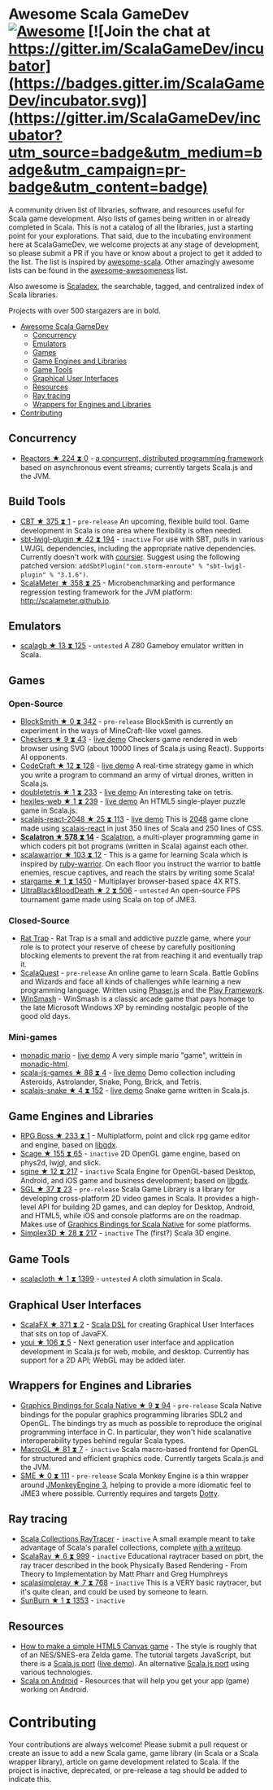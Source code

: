 # Awesome Scala GameDev [![Awesome](https://cdn.rawgit.com/sindresorhus/awesome/d7305f38d29fed78fa85652e3a63e154dd8e8829/media/badge.svg)](https://github.com/sindresorhus/awesome) [![Join the chat at https://gitter.im/ScalaGameDev/incubator](https://badges.gitter.im/ScalaGameDev/incubator.svg)](https://gitter.im/ScalaGameDev/incubator?utm_source=badge&utm_medium=badge&utm_campaign=pr-badge&utm_content=badge)


A community driven list of libraries, software, and resources useful for Scala game development. Also lists of games being written in or already completed in Scala. This is not a catalog of all the libraries, just a starting point for your explorations. That said, due to the incubating environment here at ScalaGameDev, we welcome projects at any stage of development, so please submit a PR if you have or know about a project to get it added to the list. The list is inspired by [awesome-scala](https://github.com/lauris/awesome-scala). Other amazingly awesome lists can be found in the [awesome-awesomeness](https://github.com/bayandin/awesome-awesomeness) list.

Also awesome is [Scaladex](https://index.scala-lang.org/), the searchable, tagged, and centralized index of Scala libraries.

Projects with over 500 stargazers are in bold.

- [Awesome Scala GameDev](#awesome-scala-gamedev)
    - [Concurrency](#concurrency)
    - [Emulators](#emulators)
    - [Games](#games)
    - [Game Engines and Libraries](#game-engines-and-libraries)
    - [Game Tools](#game-tools)
    - [Graphical User Interfaces](#graphical-user-interfaces)
    - [Resources](#resources)
    - [Ray tracing](#ray-tracing)
    - [Wrappers for Engines and Libraries](#wrappers-for-engines-and-libraries)
- [Contributing](#contributing)

## Concurrency

* [Reactors ★ 224 ⧗ 0](https://github.com/reactors-io/reactors) - [a concurrent, distributed programming framework](http://reactors.io) based on asynchronous event streams; currently targets Scala.js and the JVM.

## Build Tools

* [CBT ★ 375 ⧗ 1](https://github.com/cvogt/cbt) - `pre-release` An upcoming, flexible build tool. Game development in Scala is one area where flexibility is often needed.
* [sbt-lwjgl-plugin ★ 42 ⧗ 194](https://github.com/philcali/sbt-lwjgl-plugin) - `inactive` For use with SBT, pulls in various LWJGL dependencies, including the appropriate native dependencies. Currently doesn't work with [coursier](https://github.com/coursier/coursier). Suggest using the following patched version: `addSbtPlugin("com.storm-enroute" % "sbt-lwjgl-plugin" % "3.1.6")`.
* [ScalaMeter ★ 358 ⧗ 25](https://github.com/scalameter/scalameter) - Microbenchmarking and performance regression testing framework for the JVM platform: http://scalameter.github.io.

## Emulators

* [scalagb ★ 13 ⧗ 125](https://github.com/dbousamra/scalagb) - `untested` A Z80 Gameboy emulator written in Scala.

## Games


### Open-Source

* [BlockSmith ★ 0 ⧗ 342](https://github.com/bbarker/BlockSmith/) - `pre-release` BlockSmith is currently an experiment in the ways of MineCraft-like voxel games. 
* [Checkers ★ 9 ⧗ 43](https://github.com/kschuetz/checkers) - [live demo](http://kschuetz.github.io/checkers/) Checkers game rendered in web browser using SVG (about 10000 lines of Scala.js using React). Supports AI opponents.
* [CodeCraft ★ 12 ⧗ 128](https://github.com/cswinter/CodeCraftGame) - [live demo](http://www.codecraftgame.org/demo) A real-time strategy game in which you write a program to command an army of virtual drones, written in Scala.js.
* [doubletetris ★ 1 ⧗ 233](https://github.com/Jasper-M/doubletetris) - [live demo](http://jasper-m.github.io/doubletetris/) An interesting take on tetris.
* [hexiles-web ★ 1 ⧗ 239](https://github.com/phillipjohnson/hexiles-web) - [live demo](http://phillipjohnson.github.io/hexiles-web/game.html) An HTML5 single-player puzzle game in Scala.js.
* [scalajs-react-2048 ★ 25 ⧗ 113](https://github.com/fijolekProjects/scalajs-react-2048) - [live demo](https://fijolekprojects.github.io/scalajs-react-2048/) This is [2048](http://gabrielecirulli.github.io/2048/) game clone made using [scalajs-react](https://github.com/japgolly/scalajs-react) in just 350 lines of Scala and 250 lines of CSS.
* **[Scalatron ★ 578 ⧗ 14](https://github.com/scalatron/scalatron)** - [Scalatron](https://scalatron.github.io/), a multi-player programming game in which coders pit bot programs (written in Scala) against each other.
* [scalawarrior ★ 103 ⧗ 12](https://github.com/scalawarrior/scalawarrior) - This is a game for learning Scala which is inspired by [ruby-warrior](https://github.com/ryanb/ruby-warrior). On each floor you instruct the warrior to battle enemies, rescue captives, and reach the stairs by writing some Scala!
* [stargame ★ 1 ⧗ 1450](https://github.com/tommycli/stargame) - Multiplayer browser-based space 4X RTS. 
* [UltraBlackBloodDeath ★ 2 ⧗ 506](https://github.com/sykophant/sykophant-game) - `untested` An open-source FPS tournament game made using Scala on top of JME3.

### Closed-Source

* [Rat Trap](https://play.google.com/store/apps/details?id=com.regblanc.rattrap&hl=en) - Rat Trap is a small and addictive puzzle game, where your role is to protect your reserve of cheese by carefully positioning blocking elements to prevent the rat from reaching it and eventually trap it. 
* [ScalaQuest](https://www.kickstarter.com/projects/andanthor/scalaquest-a-game-to-learn-scala) - `pre-release` An online game to learn Scala. Battle Goblins and Wizards and face all kinds of challenges while learning a new programming language. Written using [Phaser.js](https://phaser.io) and the [Play Framework](https://playframework.com).
* [WinSmash](https://play.google.com/store/apps/details?id=com.regblanc.winsmash&hl=en) - WinSmash is a classic arcade game that pays homage to the late Microsoft Windows XP by reminding nostalgic people of the good old days.

### Mini-games

* [monadic mario](https://github.com/OlivierBlanvillain/monadic-html/blob/master/examples/src/main/scala/mhtml/examples/Mario.scala) - [live demo](https://olivierblanvillain.github.io/monadic-html/examples/#/Mario) A very simple mario "game", writtein in [monadic-html](https://github.com/OlivierBlanvillain/monadic-html).
* [scala-js-games ★ 88 ⧗ 4](https://github.com/lihaoyi/scala-js-games) - [live demo](http://www.lihaoyi.com/scala-js-games/) Demo collection including Asteroids, Astrolander, Snake, Pong, Brick, and Tetris.
* [scalajs-snake ★ 4 ⧗ 152](https://github.com/vmunier/scalajs-snake) - [live demo](http://vmunier.github.io/scalajs-snake/) Snake game written in Scala.js.

## Game Engines and Libraries

* [RPG Boss ★ 233 ⧗ 1](https://github.com/rpgboss/rpgboss) - Multiplatform, point and click rpg game editor and engine, based on [libgdx](https://github.com/libgdx/libgdx).
* [Scage ★ 155 ⧗ 65](https://github.com/dunnololda/scage) - `inactive` 2D OpenGL game engine, based on phys2d, lwjgl, and slick.
* [sgine ★ 12 ⧗ 217](https://github.com/outr/sgine) - `inactive` Scala Engine for OpenGL-based Desktop, Android, and iOS game and business development; based on [libgdx](https://github.com/libgdx/libgdx).
* [SGL ★ 37 ⧗ 23](https://github.com/regb/scala-game-library) - `pre-release` Scala Game Library is a library for developing cross-platform 2D video games in Scala. It provides a high-level API for building 2D games, and can deploy for Desktop, Android, and HTML5, while iOS and console platforms are on the roadmap. Makes use of [Graphics Bindings for Scala Native](#wrappers-for-engines-and-libraries) for some platforms.
* [Simplex3D ★ 28 ⧗ 217](https://github.com/lexn82/simplex3d) - `inactive` The (first?) Scala 3D engine.

## Game Tools

* [scalacloth ★ 1 ⧗ 1399](https://github.com/dbousamra/scalacloth) - `untested` A cloth simulation in Scala.

## Graphical User Interfaces

* [ScalaFX ★ 371 ⧗ 2](https://github.com/scalafx/scalafx) - [Scala DSL](http://www.scalafx.org/) for creating Graphical User Interfaces that sits on top of JavaFX.
* [youi ★ 106 ⧗ 5](https://github.com/outr/youi) - Next generation user interface and application development in Scala.js for web, mobile, and desktop. Currently has support for a 2D API; WebGL may be added later.

## Wrappers for Engines and Libraries

* [Graphics Bindings for Scala Native ★ 9 ⧗ 94](https://github.com/regb/scalanative-graphics-bindings) - `pre-release` Scala Native bindings for the popular graphics programming libraries SDL2 and OpenGL. The bindings try as much as possible to reproduce the original programming interface in C. In particular, they won't hide scalanative interoperability types behind regular Scala types.
* [MacroGL ★ 81 ⧗ 7](https://github.com/storm-enroute/macrogl) - `inactive` Scala macro-based frontend for OpenGL for structured and efficient graphics code. Currently targets Scala.js and the JVM.
* [SME ★ 0 ⧗ 111](https://github.com/bbarker/SME) - `pre-release` Scala Monkey Engine is a thin wrapper around [JMonkeyEngine 3](http://jmonkeyengine.org), helping to provide a more idiomatic feel to JME3 where possible. Currently requires and targets [Dotty](http://dotty.epfl.ch/).

## Ray tracing

* [Scala Collections RayTracer](https://github.com/scala-blitz/scala-blitz/blob/master/src/test/scala/org/scala/optimized/test/examples/RayTracer.scala) - `inactive` A small example meant to take advantage of Scala's parallel collections, complete [with a writeup](https://scala-blitz.github.io/home/documentation/examples//raytracer.html).
* [ScalaRay ★ 6 ⧗ 999](https://github.com/jesperdj/scalaray) - `inactive` Educational raytracer based on pbrt, the ray tracer described in the book Physically Based Rendering - From Theory to Implementation by Matt Pharr and Greg Humphreys
* [scalasimpleray ★ 7 ⧗ 768](https://github.com/dbousamra/scalasimpleray) - `inactive` This is a VERY basic raytracer, but it's quite clean, and could be used by someone to learn.
* [SunBurn ★ 1 ⧗ 1353](https://github.com/hsyl20/SunBurn) - `inactive` 

## Resources

* [How to make a simple HTML5 Canvas game](http://www.lostdecadegames.com/how-to-make-a-simple-html5-canvas-game/) - The style is roughly that of an NES/SNES-era Zelda game. The tutorial targets JavaScript, but there is a [Scala.js port](https://github.com/vmunier/scalajs-simple-canvas-game) ([live demo](http://vmunier.github.io/scalajs-simple-canvas-game/)). An alternative [Scala.js port](https://github.com/amsterdam-scala/Sjs-Simple-HTML5-canvas-game) using various technologies.
* [Scala on Android](http://scala-android.org/) - Resources that will help you get your app (game) working on Android.

# Contributing

Your contributions are always welcome! Please submit a pull request or create an issue to add a new Scala game, game library (in Scala or a Scala wrapper library), article on game development related to Scala. If the project is inactive, deprecated, or pre-release a tag should be added to indicate this.
